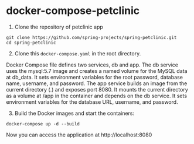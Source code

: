 # docker-compose-petclinic

1. Clone the repository of petclinic app
```
git clone https://github.com/spring-projects/spring-petclinic.git
cd spring-petclinic
```

2. Clone this `docker-compose.yaml` in the root directory. 

  Docker Compose file defines two services, db and app. The db service uses the mysql:5.7 image and creates a named volume for the MySQL data at db_data. It sets environment variables for the root password, database name, username, and password. The app service builds an image from the current directory (.) and exposes port 8080. It mounts the current directory as a volume at /app in the container and depends on the db service. It sets environment variables for the database URL, username, and password.

3. Build the Docker images and start the containers:
```
docker-compose up -d --build
```

Now you can access the application at http://localhost:8080
